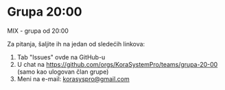 # Grupa 20:00
MIX - grupa od 20:00

Za pitanja, šaljite ih na jedan od sledećih linkova:
  1. Tab "Issues" ovde na GitHub-u
  2. U chat na https://github.com/orgs/KoraSystemPro/teams/grupa-20-00 (samo kao ulogovan član grupe)
  3. Meni na e-mail: korasyspro@gmail.com
